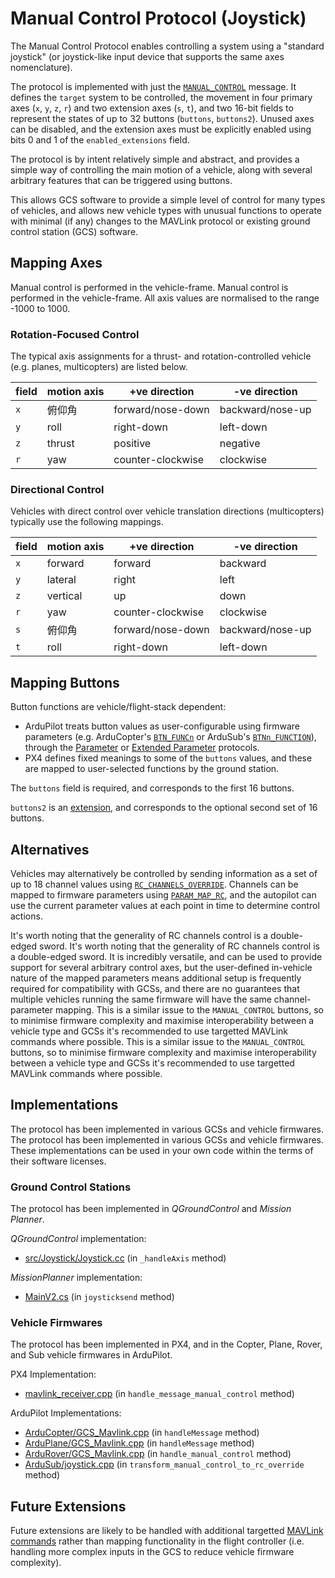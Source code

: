 # Manual Control Protocol (Joystick)

The Manual Control Protocol enables controlling a system using a "standard joystick" (or joystick-like input device that supports the same axes nomenclature).

The protocol is implemented with just the [`MANUAL_CONTROL`](../messages/common.md#MANUAL_CONTROL) message.
It defines the `target` system to be controlled, the movement in four primary axes (`x`, `y`, `z`, `r`) and two extension axes (`s`, `t`), and two 16-bit fields to represent the states of up to 32 buttons (`buttons`, `buttons2`).
Unused axes can be disabled, and the extension axes must be explicitly enabled using bits 0 and 1 of the `enabled_extensions` field.

The protocol is by intent relatively simple and abstract, and provides a simple way of controlling the main motion of a vehicle, along with several arbitrary features that can be triggered using buttons.

This allows GCS software to provide a simple level of control for many types of vehicles, and allows new vehicle types with unusual functions to operate with minimal (if any) changes to the MAVLink protocol or existing ground control station (GCS) software.

## Mapping Axes

Manual control is performed in the vehicle-frame.
Manual control is performed in the vehicle-frame. All axis values are normalised to the range -1000 to 1000.

### Rotation-Focused Control

The typical axis assignments for a thrust- and rotation-controlled vehicle (e.g. planes, multicopters) are listed below.

| field | motion axis | +ve direction     | -ve direction    |
| ----- | ----------- | ----------------- | ---------------- |
| `x`   | 俯仰角         | forward/nose-down | backward/nose-up |
| `y`   | roll        | right-down        | left-down        |
| `z`   | thrust      | positive          | negative         |
| `r`   | yaw         | counter-clockwise | clockwise        |

### Directional Control

Vehicles with direct control over vehicle translation directions (multicopters) typically use the following mappings.

| field | motion axis | +ve direction     | -ve direction    |
| ----- | ----------- | ----------------- | ---------------- |
| `x`   | forward     | forward           | backward         |
| `y`   | lateral     | right             | left             |
| `z`   | vertical    | up                | down             |
| `r`   | yaw         | counter-clockwise | clockwise        |
| `s`   | 俯仰角         | forward/nose-down | backward/nose-up |
| `t`   | roll        | right-down        | left-down        |

## Mapping Buttons

Button functions are vehicle/flight-stack dependent:

- ArduPilot treats button values as user-configurable using firmware parameters (e.g. ArduCopter's [`BTN_FUNCn`](https://ardupilot.org/copter/docs/parameters.html#btn-func1-button-pin-1-rc-channel-function) or ArduSub's [`BTNn_FUNCTION`](https://www.ardusub.com/developers/full-parameter-list.html#btnnfunction-function-for-button)), through the [Parameter](./parameter.md) or [Extended Parameter](./parameter_ext.md) protocols.
- PX4 defines fixed meanings to some of the `buttons` values, and these are mapped to user-selected functions by the ground station.

The `buttons` field is required, and corresponds to the first 16 buttons.

`buttons2` is an [extension](https://mavlink.io/en/guide/define_xml_element.html#message_extensions), and corresponds to the optional second set of 16 buttons.

## Alternatives

Vehicles may alternatively be controlled by sending information as a set of up to 18 channel values using [`RC_CHANNELS_OVERRIDE`](../messages/common.md#RC_CHANNELS_OVERRIDE).
Channels can be mapped to firmware parameters using [`PARAM_MAP_RC`](../messages/common.md#PARAM_MAP_RC), and the autopilot can use the current parameter values at each point in time to determine control actions.

It's worth noting that the generality of RC channels control is a double-edged sword.
It's worth noting that the generality of RC channels control is a double-edged sword. It is incredibly versatile, and can be used to provide support for several arbitrary control axes, but the user-defined in-vehicle nature of the mapped parameters means additional setup is frequently required for compatibility with GCSs, and there are no guarantees that multiple vehicles running the same firmware will have the same channel-parameter mapping. This is a similar issue to the <code>MANUAL_CONTROL</code> buttons, so to minimise firmware complexity and maximise interoperability between a vehicle type and GCSs it's recommended to use targetted MAVLink commands where possible.
This is a similar issue to the `MANUAL_CONTROL` buttons, so to minimise firmware complexity and maximise interoperability between a vehicle type and GCSs it's recommended to use targetted MAVLink commands where possible.

## Implementations

The protocol has been implemented in various GCSs and vehicle firmwares.
The protocol has been implemented in various GCSs and vehicle firmwares. These implementations can be used in your own code within the terms of their software licenses.

### Ground Control Stations

The protocol has been implemented in _QGroundControl_ and _Mission Planner_.

_QGroundControl_ implementation:

- [src/Joystick/Joystick.cc](https://github.com/mavlink/qgroundcontrol/blob/master/src/Joystick/Joystick.cc) (in `_handleAxis` method)

_MissionPlanner_ implementation:

- [MainV2.cs](https://github.com/ArduPilot/MissionPlanner/blob/master/MainV2.cs) (in `joysticksend` method)

### Vehicle Firmwares

The protocol has been implemented in PX4, and in the Copter, Plane, Rover, and Sub vehicle firmwares in ArduPilot.

PX4 Implementation:

- [mavlink_receiver.cpp](https://github.com/PX4/PX4-Autopilot/blob/master/src/modules/mavlink/mavlink_receiver.cpp) (in `handle_message_manual_control` method)

ArduPilot Implementations:

- [ArduCopter/GCS_Mavlink.cpp](https://github.com/ArduPilot/ardupilot/blob/master/ArduCopter/GCS_Mavlink.cpp) (in `handleMessage` method)
- [ArduPlane/GCS_Mavlink.cpp](https://github.com/ArduPilot/ardupilot/blob/master/ArduPlane/GCS_Mavlink.cpp) (in `handleMessage` method)
- [ArduRover/GCS_Mavlink.cpp](https://github.com/ArduPilot/ardupilot/blob/master/ArduRover/GCS_Mavlink.cpp) (in `handle_manual_control` method)
- [ArduSub/joystick.cpp](https://github.com/ArduPilot/ardupilot/blob/master/ArduSub/joystick.cpp) (in `transform_manual_control_to_rc_override` method)

## Future Extensions

Future extensions are likely to be handled with additional targetted [MAVLink commands](./command.md) rather than mapping functionality in the flight controller (i.e. handling more complex inputs in the GCS to reduce vehicle firmware complexity).
